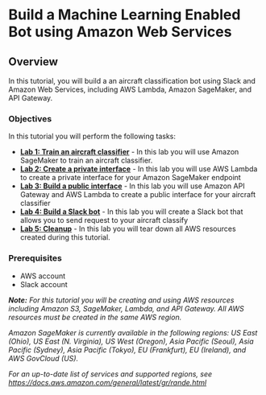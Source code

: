 # Build a Machine Learning Enabled Bot using Amazon Web Services
## Overview
In this tutorial, you will build a an aircraft classification bot using Slack and Amazon Web Services, including AWS Lambda, Amazon SageMaker, and API Gateway.
### Objectives
In this tutorial you will perform the following tasks:

* **[Lab 1: Train an aircraft classifier](lab1)** -
In this lab you will use Amazon SageMaker to train an aircraft classifier.
* **[Lab 2: Create a private interface](lab2)** -
In this lab you will use AWS Lambda to create a private interface for your Amazon SageMaker endpoint
* **[Lab 3: Build a public interface](lab3)** -
In this lab you will use Amazon API Gateway and AWS Lambda to create a public interface for your aircraft classifier
* **[Lab 4: Build a Slack bot](lab4)** -
In this lab you will create a Slack bot that allows you to send request to your aircraft classify
* **[Lab 5: Cleanup](lab5)** - 
In this lab you will tear down all AWS resources created during this tutorial.

### Prerequisites
* AWS account
* Slack account

_**Note:** For this tutorial you will be creating and using AWS resources including Amazon S3, SageMaker, Lambda, and API Gateway. All AWS resources must be created in the same AWS region._

_Amazon SageMaker is currently available in the following regions: US East (Ohio), US East (N. Virginia), US West (Oregon), Asia Pacific (Seoul), Asia Pacific (Sydney), Asia Pacific (Tokyo), EU (Frankfurt), EU (Ireland), and AWS GovCloud (US)._

_For an up-to-date list of services and supported regions, see https://docs.aws.amazon.com/general/latest/gr/rande.html_
